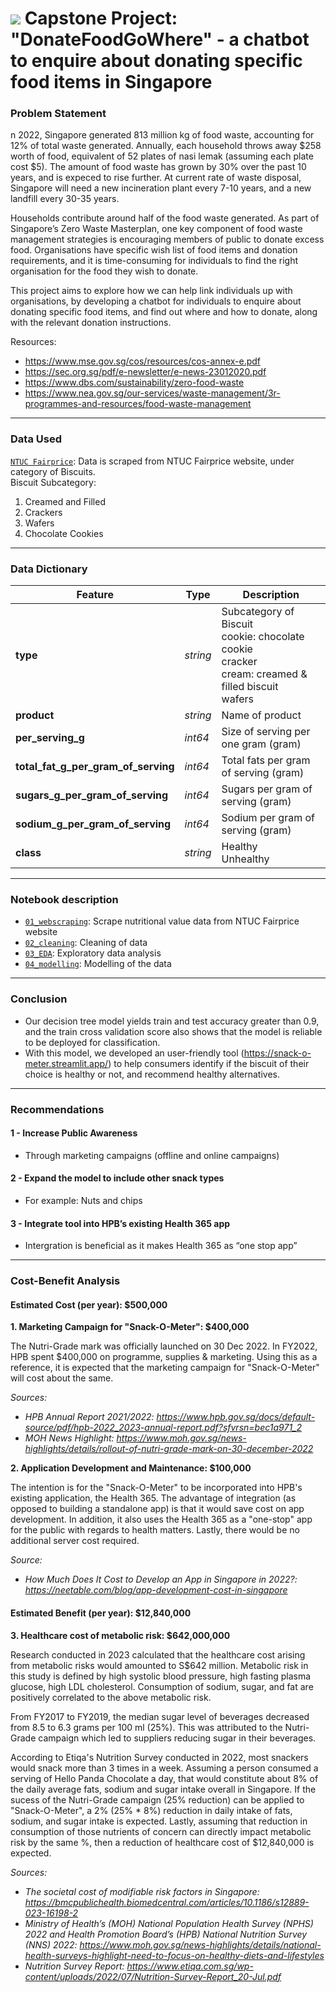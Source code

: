 # ![](https://ga-dash.s3.amazonaws.com/production/assets/logo-9f88ae6c9c3871690e33280fcf557f33.png) Capstone Project: "DonateFoodGoWhere" - a chatbot to enquire about donating specific food items in Singapore

### Problem Statement

n 2022, Singapore generated 813 million kg of food waste, accounting for 12% of total waste generated. Annually, each household throws away $258 worth of food, equivalent of 52 plates of nasi lemak (assuming each plate cost $5). The amount of food waste has grown by 30% over the past 10 years, and is expeced to rise further. At current rate of waste disposal, Singapore will need a new incineration plant every 7-10 years, and a new landfill every 30-35 years.

Households contribute around half of the food waste generated. As part of Singapore’s Zero Waste Masterplan, one key component of food waste management strategies is encouraging members of public to donate excess food. Organisations have specific wish list of food items and donation requirements, and it is time-consuming for individuals to find the right organisation for the food they wish to donate.

This project aims to explore how we can help link individuals up with organisations, by developing a chatbot for individuals to enquire about donating specific food items, and find out where and how to donate, along with the relevant donation instructions.

Resources:
- https://www.mse.gov.sg/cos/resources/cos-annex-e.pdf
- https://sec.org.sg/pdf/e-newsletter/e-news-23012020.pdf
- https://www.dbs.com/sustainability/zero-food-waste
- https://www.nea.gov.sg/our-services/waste-management/3r-programmes-and-resources/food-waste-management

---

### Data Used

[`NTUC Fairprice`](https://www.fairprice.com.sg/category/biscuits): Data is scraped from NTUC Fairprice website, under category of Biscuits.
<br>Biscuit Subcategory: 
1) Creamed and Filled
2) Crackers
3) Wafers
4) Chocolate Cookies

---

### Data Dictionary

|Feature|Type|Description|
|---|---|---|
|**type**|*string*|Subcategory of Biscuit<br>cookie: chocolate cookie<br>cracker<br>cream: creamed & filled biscuit<br>wafers|
|**product**|*string*|Name of product|
|**per_serving_g**|*int64*|Size of serving per one gram (gram)|
|**total_fat_g_per_gram_of_serving**|*int64*|Total fats per gram of serving (gram)|
|**sugars_g_per_gram_of_serving**|*int64*|Sugars per gram of serving (gram)|
|**sodium_g_per_gram_of_serving**|*int64*|Sodium per gram of serving (gram)|
|**class**|*string*|Healthy<br>Unhealthy|
---

### Notebook description

* [`01_webscraping`](/code/01_webscraping.ipynb): Scrape nutritional value data from NTUC Fairprice website
* [`02_cleaning`](/code/02_cleaning.ipynb): Cleaning of data
* [`03_EDA`](/code/03_eda.ipynb): Exploratory data analysis
* [`04_modelling`](/code/04_modelling.ipynb): Modelling of the data

---

### Conclusion

- Our decision tree model yields train and test accuracy greater than 0.9, and the train cross validation score also shows that the model is reliable to be deployed for classification.
- With this model, we developed an user-friendly tool (https://snack-o-meter.streamlit.app/) to help consumers identify if the biscuit of their choice is healthy or not, and recommend healthy alternatives.

---

### Recommendations

#### 1 - Increase Public Awareness
- Through marketing campaigns (offline and online campaigns)​
#### 2 - Expand the model to include other snack types​
- For example: Nuts and chips
#### 3 - Integrate tool into HPB’s existing Health 365 app 
- Intergration is beneficial as it makes Health 365 as “one stop app”​

---

### Cost-Benefit Analysis

#### Estimated Cost (per year): $500,000

**1. Marketing Campaign for "Snack-O-Meter": $400,000**
   
The Nutri-Grade mark was officially launched on 30 Dec 2022. In FY2022, HPB spent $400,000 on programme, supplies & marketing.
Using this as a reference, it is expected that the marketing campaign for "Snack-O-Meter" will cost about the same.

_Sources:_ 
- _HPB Annual Report 2021/2022: https://www.hpb.gov.sg/docs/default-source/pdf/hpb-2022_2023-annual-report.pdf?sfvrsn=bec1a971_2_
- _MOH News Highlight: https://www.moh.gov.sg/news-highlights/details/rollout-of-nutri-grade-mark-on-30-december-2022_

**2. Application Development and Maintenance: $100,000**
   
The intention is for the "Snack-O-Meter" to be incorporated into HPB's existing application, the Health 365.
The advantage of integration (as opposed to building a standalone app) is that it would save cost on app development.
In addition, it also uses the Health 365 as a "one-stop" app for the public with regards to health matters.
Lastly, there would be no additional server cost required.

_Source:_ 
- _How Much Does It Cost to Develop an App in Singapore in 2022?: https://neetable.com/blog/app-development-cost-in-singapore_



#### Estimated Benefit (per year): $12,840,000​

**3. Healthcare cost of metabolic risk: $642,000,000**
   
Research conducted in 2023 calculated that the healthcare cost arising from metabolic risks would amounted to S$642 million.
Metabolic risk in this study is defined by high systolic blood pressure, high fasting plasma glucose, high LDL cholesterol.
Consumption of sodium, sugar, and fat are positively correlated to the above metabolic risk.

From FY2017 to FY2019, the median sugar level of beverages decreased from 8.5 to 6.3 grams per 100 ml (25%).
This was attributed to the Nutri-Grade campaign which led to suppliers reducing sugar in their beverages.

According to Etiqa's Nutrition Survey conducted in 2022, most snackers would snack more than 3 times in a week.
Assuming a person consumed a serving of Hello Panda Chocolate a day, that would constitute about 8% of the daily average fats, sodium and sugar intake overall in Singapore.
If the sucess of the Nutri-Grade campaign (25% reduction) can be applied to "Snack-O-Meter", a 2% (25% * 8%) reduction in daily intake of fats, sodium, and sugar intake is expected.
Lastly, assuming that reduction in consumption of those nutrients of concern can directly impact metabolic risk by the same %, then a reduction of healthcare cost of $12,840,000 is expected.

_Sources:_
- _The societal cost of modifiable risk factors in Singapore: https://bmcpublichealth.biomedcentral.com/articles/10.1186/s12889-023-16198-2_
- _Ministry of Health’s (MOH) National Population Health Survey (NPHS) 2022 and Health Promotion Board’s (HPB) National Nutrition Survey (NNS) 2022: https://www.moh.gov.sg/news-highlights/details/national-health-surveys-highlight-need-to-focus-on-healthy-diets-and-lifestyles_
- _Nutrition Survey Report: https://www.etiqa.com.sg/wp-content/uploads/2022/07/Nutrition-Survey-Report_20-Jul.pdf_
